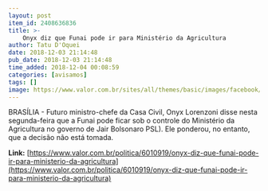 ```yaml
---
layout: post
item_id: 2408636836
title: >-
    Onyx diz que Funai pode ir para Ministério da Agricultura
author: Tatu D'Oquei
date: 2018-12-03 21:14:48
pub_date: 2018-12-03 21:14:48
time_added: 2018-12-04 00:08:59
categories: [avisamos]
tags: []
image: https://www.valor.com.br/sites/all/themes/basic/images/facebook/valor-big.jpg
---
```


BRASÍLIA - Futuro ministro-chefe da Casa Civil, Onyx Lorenzoni disse nesta segunda-feira que a Funai pode ficar sob o controle do Ministério da Agricultura no governo de Jair Bolsonaro PSL). Ele ponderou, no entanto, que a decisão não está tomada.

**Link:** [https://www.valor.com.br/politica/6010919/onyx-diz-que-funai-pode-ir-para-ministerio-da-agricultura](https://www.valor.com.br/politica/6010919/onyx-diz-que-funai-pode-ir-para-ministerio-da-agricultura)

